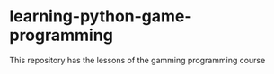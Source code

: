# learning-python-game-programming
This repository has the lessons of the gamming programming course
